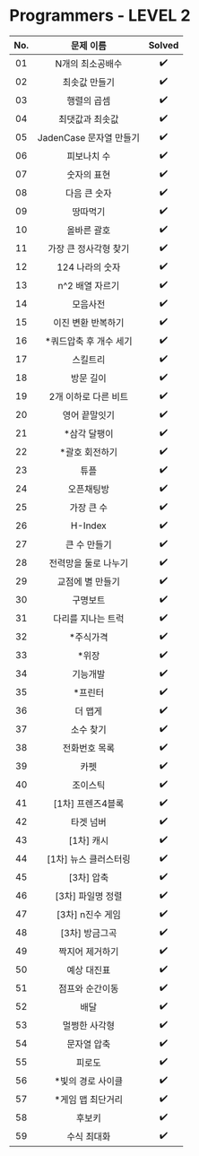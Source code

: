 # Programmers - LEVEL 2


|          No.          |        문제 이름         |        Solved         |
| :-----: | :-----: | :-----: |
| 01 | N개의 최소공배수 | ✔️ |
| 02 | 최솟값 만들기 | ✔️ |
| 03 | 행렬의 곱셈 | ✔️ |
| 04 | 최댓값과 최솟값 | ✔️ |
| 05 | JadenCase 문자열 만들기 | ✔️ |
| 06 | 피보나치 수 | ✔️ |
| 07 | 숫자의 표현 | ✔️ |
| 08 | 다음 큰 숫자 | ✔️ |
| 09 | 땅따먹기 | ✔️ |
| 10 | 올바른 괄호 | ✔️ |
| 11 | 가장 큰 정사각형 찾기 | ✔️ |
| 12 | 124 나라의 숫자 | ✔️ |
| 13 | n^2 배열 자르기 | ✔️ |
| 14 | 모음사전 | ✔️ |
| 15 | 이진 변환 반복하기 | ✔️ |
| 16 | *쿼드압축 후 개수 세기 | ✔️ |
| 17 | 스킬트리 | ✔️ |
| 18 | 방문 길이 | ✔️ |
| 19 | 2개 이하로 다른 비트 | ✔️ |
| 20 | 영어 끝말잇기 | ✔️ |
| 21 | *삼각 달팽이 | ✔️ |
| 22 | *괄호 회전하기 | ✔️ |
| 23 | 튜플 | ✔️ |
| 24 | 오픈채팅방 | ✔️ |
| 25 | 가장 큰 수 | ✔️ |
| 26 | H-Index | ✔️ |
| 27 | 큰 수 만들기 | ✔️ |
| 28 | 전력망을 둘로 나누기 | ✔️ |
| 29 | 교점에 별 만들기 | ✔️ |
| 30 | 구명보트 | ✔️ |
| 31 | 다리를 지나는 트럭 | ✔️ |
| 32 | *주식가격 | ✔️ |
| 33 | *위장 | ✔️ |
| 34 | 기능개발 | ✔️ |
| 35 | *프린터 | ✔️ |
| 36 | 더 맵게 | ✔️ |
| 37 | 소수 찾기 | ✔️ |
| 38 | 전화번호 목록 | ✔️ |
| 39 | 카펫 | ✔️ |
| 40 | 조이스틱 | ✔️ |
| 41 | [1차] 프렌즈4블록 | ✔️ |
| 42 | 타겟 넘버 | ✔️ |
| 43 | [1차] 캐시 | ✔️ |
| 44 | [1차] 뉴스 클러스터링 | ✔️ |
| 45 | [3차] 압축 | ✔️ |
| 46 | [3차] 파일명 정렬 | ✔️ |
| 47 | [3차] n진수 게임 | ✔️ |
| 48 | [3차] 방금그곡 | ✔️ |
| 49 | 짝지어 제거하기 | ✔️ |
| 50 | 예상 대진표 | ✔️ |
| 51 | 점프와 순간이동 | ✔️ |
| 52 | 배달 | ✔️ |
| 53 | 멀쩡한 사각형 | ✔️ |
| 54 | 문자열 압축 | ✔️ |
| 55 | 피로도 | ✔️ |
| 56 | *빛의 경로 사이클 | ✔️ |
| 57 | *게임 맵 최단거리 | ✔️ |
| 58 | 후보키 | ✔️ |
| 59 | 수식 최대화 | ✔️ |